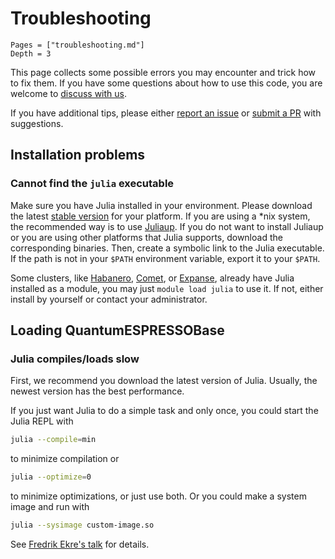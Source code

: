 # Troubleshooting

```@contents
Pages = ["troubleshooting.md"]
Depth = 3
```

This page collects some possible errors you may encounter and trick how to fix them.
If you have some questions about how to use this code, you are welcome to
[discuss with us](https://github.com/MineralsCloud/QuantumESPRESSOBase.jl/discussions).

If you have additional tips, please either
[report an issue](https://github.com/MineralsCloud/QuantumESPRESSOBase.jl/issues/new) or
[submit a PR](https://github.com/MineralsCloud/QuantumESPRESSOBase.jl/compare) with suggestions.

## Installation problems

### Cannot find the `julia` executable

Make sure you have Julia installed in your environment. Please download the latest
[stable version](https://julialang.org/downloads/#current_stable_release) for your platform.
If you are using a *nix system, the recommended way is to use
[Juliaup](https://github.com/JuliaLang/juliaup). If you do not want to install Juliaup
or you are using other platforms that Julia supports, download the corresponding binaries.
Then, create a symbolic link to the Julia executable. If the path is not in your `$PATH`
environment variable, export it to your `$PATH`.

Some clusters, like
[Habanero](https://confluence.columbia.edu/confluence/display/rcs/Habanero+HPC+Cluster+User+Documentation),
[Comet](https://www.sdsc.edu/support/user_guides/comet.html),
or [Expanse](https://www.sdsc.edu/services/hpc/expanse/index.html),
already have Julia installed as a module, you may
just `module load julia` to use it. If not, either install by yourself or contact your
administrator.

## Loading QuantumESPRESSOBase

### Julia compiles/loads slow

First, we recommend you download the latest version of Julia. Usually, the newest version
has the best performance.

If you just want Julia to do a simple task and only once, you could start the Julia REPL with

```bash
julia --compile=min
```

to minimize compilation or

```bash
julia --optimize=0
```

to minimize optimizations, or just use both. Or you could make a system image
and run with

```bash
julia --sysimage custom-image.so
```

See [Fredrik Ekre's talk](https://youtu.be/IuwxE3m0_QQ?t=313) for details.
